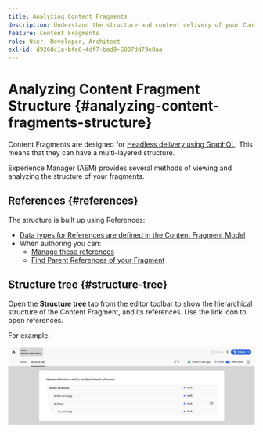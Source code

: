 ```yaml
---
title: Analyzing Content Fragments
description: Understand the structure and content delivery of your Content Fragments. This provides about both headless delivery and page authoring.
feature: Content Fragments
role: User, Developer, Architect
exl-id: d9268c1a-bfe6-4df7-bad9-6007dd79e0aa
---
```

# Analyzing Content Fragment Structure {#analyzing-content-fragments-structure}

Content Fragments are designed for [Headless delivery using GraphQL](/help/sites-cloud/administering/content-fragments/content-delivery-with-graphql.md). This means that they can have a multi-layered structure. 

Experience Manager (AEM) provides several methods of viewing and analyzing the structure of your fragments.

## References {#references}

The structure is built up using References:

* [Data types for References are defined in the Content Fragment Model](/help/sites-cloud/administering/content-fragments/content-fragment-models.md#using-references-to-form-nested-content)
* When authoring you can:
  * [Manage these references](/help/sites-cloud/administering/content-fragments/authoring.md##manage-references)
  * [Find Parent References of your Fragment](/help/sites-cloud/administering/content-fragments/managing.md#parent-references-fragment)

## Structure tree {#structure-tree}

Open the **Structure tree** tab from the editor toolbar to show the hierarchical structure of the Content Fragment, and its references. Use the link icon to open references.

For example:

![Content Fragment Editor - Structure tree](assets/cf-authoring-structure-tree.png)
